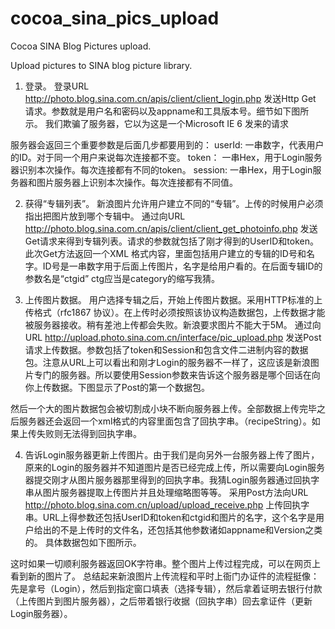 cocoa_sina_pics_upload
======================

Cocoa SINA Blog Pictures upload.

Upload pictures to SINA blog picture library.

1. 登录。
登录URL
http://photo.blog.sina.com.cn/apis/client/client_login.php
发送Http Get 请求。参数就是用户名和密码以及appname和工具版本号。细节如下图所示。
我们欺骗了服务器，它以为这是一个Microsoft IE 6 发来的请求

服务器会返回三个重要参数是后面几步都要用到的：
userId:   一串数字，代表用户的ID。对于同一个用户来说每次连接都不变。
token：   一串Hex，用于Login服务器识别本次操作。每次连接都有不同的token。
session:  一串Hex，用于Login服务器和图片服务器上识别本次操作。每次连接都有不同值。

2. 获得“专辑列表”。 新浪图片允许用户建立不同的“专辑”。上传的时候用户必须指出把图片放到哪个专辑中。
通过向URL
http://photo.blog.sina.com.cn/apis/client/client_get_photoinfo.php
发送Get请求来得到专辑列表。请求的参数就包括了刚才得到的UserID和token。
此次Get方法返回一个XML 格式内容，里面包括用户建立的专辑的ID号和名字。ID号是一串数字用于后面上传图片，名字是给用户看的。在后面专辑ID的参数名是“ctgid” ctg应当是category的缩写我猜。

3. 上传图片数据。
用户选择专辑之后，开始上传图片数据。采用HTTP标准的上传格式（rfc1867 协议）。在上传时必须按照该协议构造数据包，上传数据才能被服务器接收。稍有差池上传都会失败。新浪要求图片不能大于5M。
通过向URL
http://upload.photo.sina.com.cn/interface/pic_upload.php
发送Post请求上传数据。参数包括了token和Session和包含文件二进制内容的数据包。注意从URL上可以看出和刚才Login的服务器不一样了，这应该是新浪图片专门的服务器。所以要使用Session参数来告诉这个服务器是哪个回话在向你上传数据。下图显示了Post的第一个数据包。

然后一个大的图片数据包会被切割成小块不断向服务器上传。全部数据上传完毕之后服务器还会返回一个xml格式的内容里面包含了回执字串。（recipeString）。如果上传失败则无法得到回执字串。

4. 告诉Login服务器更新上传图片。由于我们是向另外一台服务器上传了图片，原来的Login的服务器并不知道图片是否已经完成上传，所以需要向Login服务器提交刚才从图片服务器那里得到的回执字串。我猜Login服务器通过回执字串从图片服务器提取上传图片并且处理缩略图等等。
采用Post方法向URL
http://photo.blog.sina.com.cn/upload/upload_receive.php
上传回执字串。URL上得参数还包括UserID和token和ctgid和图片的名字，这个名字是用户给出的不是上传时的文件名，还包括其他参数诸如appname和Version之类的。
具体数据包如下图所示。


这时如果一切顺利服务器返回OK字符串。整个图片上传过程完成，可以在网页上看到新的图片了。
总结起来新浪图片上传流程和平时上衙门办证件的流程挺像：先是拿号（Login），然后到指定窗口填表（选择专辑），然后拿着证明去银行付款（上传图片到图片服务器），之后带着银行收据（回执字串）回去拿证件（更新Login服务器）。
